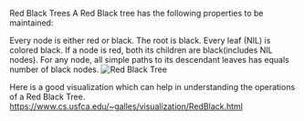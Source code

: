 ﻿Red Black Trees
A Red Black tree has the following properties to be maintained:

Every node is either red or black.
The root is black.
Every leaf (NIL) is colored black.
If a node is red, both its children are black(includes NIL nodes).
For any node, all simple paths to its descendant leaves has equals number of black nodes.
![Red Black Tree](https://upload.wikimedia.org/wikipedia/commons/thumb/6/66/Red-black_tree_example.svg/1350px-Red-black_tree_example.svg.png)

Here is a good visualization which can help in understanding the operations of a Red Black Tree.
https://www.cs.usfca.edu/~galles/visualization/RedBlack.html